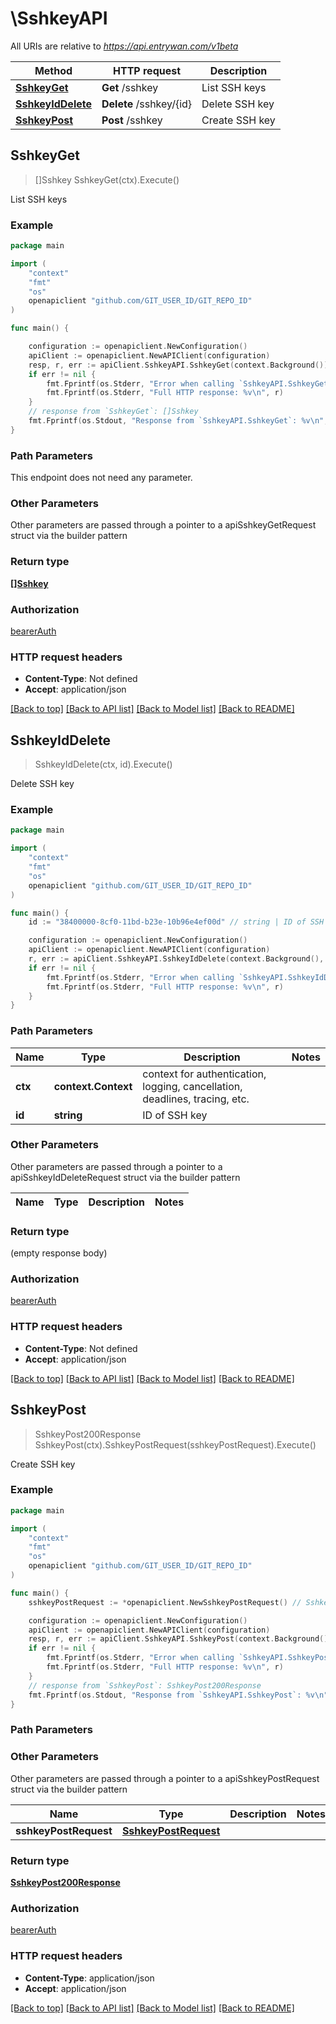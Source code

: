 # \SshkeyAPI

All URIs are relative to *https://api.entrywan.com/v1beta*

Method | HTTP request | Description
------------- | ------------- | -------------
[**SshkeyGet**](SshkeyAPI.md#SshkeyGet) | **Get** /sshkey | List SSH keys
[**SshkeyIdDelete**](SshkeyAPI.md#SshkeyIdDelete) | **Delete** /sshkey/{id} | Delete SSH key
[**SshkeyPost**](SshkeyAPI.md#SshkeyPost) | **Post** /sshkey | Create SSH key



## SshkeyGet

> []Sshkey SshkeyGet(ctx).Execute()

List SSH keys



### Example

```go
package main

import (
	"context"
	"fmt"
	"os"
	openapiclient "github.com/GIT_USER_ID/GIT_REPO_ID"
)

func main() {

	configuration := openapiclient.NewConfiguration()
	apiClient := openapiclient.NewAPIClient(configuration)
	resp, r, err := apiClient.SshkeyAPI.SshkeyGet(context.Background()).Execute()
	if err != nil {
		fmt.Fprintf(os.Stderr, "Error when calling `SshkeyAPI.SshkeyGet``: %v\n", err)
		fmt.Fprintf(os.Stderr, "Full HTTP response: %v\n", r)
	}
	// response from `SshkeyGet`: []Sshkey
	fmt.Fprintf(os.Stdout, "Response from `SshkeyAPI.SshkeyGet`: %v\n", resp)
}
```

### Path Parameters

This endpoint does not need any parameter.

### Other Parameters

Other parameters are passed through a pointer to a apiSshkeyGetRequest struct via the builder pattern


### Return type

[**[]Sshkey**](Sshkey.md)

### Authorization

[bearerAuth](../README.md#bearerAuth)

### HTTP request headers

- **Content-Type**: Not defined
- **Accept**: application/json

[[Back to top]](#) [[Back to API list]](../README.md#documentation-for-api-endpoints)
[[Back to Model list]](../README.md#documentation-for-models)
[[Back to README]](../README.md)


## SshkeyIdDelete

> SshkeyIdDelete(ctx, id).Execute()

Delete SSH key

### Example

```go
package main

import (
	"context"
	"fmt"
	"os"
	openapiclient "github.com/GIT_USER_ID/GIT_REPO_ID"
)

func main() {
	id := "38400000-8cf0-11bd-b23e-10b96e4ef00d" // string | ID of SSH key

	configuration := openapiclient.NewConfiguration()
	apiClient := openapiclient.NewAPIClient(configuration)
	r, err := apiClient.SshkeyAPI.SshkeyIdDelete(context.Background(), id).Execute()
	if err != nil {
		fmt.Fprintf(os.Stderr, "Error when calling `SshkeyAPI.SshkeyIdDelete``: %v\n", err)
		fmt.Fprintf(os.Stderr, "Full HTTP response: %v\n", r)
	}
}
```

### Path Parameters


Name | Type | Description  | Notes
------------- | ------------- | ------------- | -------------
**ctx** | **context.Context** | context for authentication, logging, cancellation, deadlines, tracing, etc.
**id** | **string** | ID of SSH key | 

### Other Parameters

Other parameters are passed through a pointer to a apiSshkeyIdDeleteRequest struct via the builder pattern


Name | Type | Description  | Notes
------------- | ------------- | ------------- | -------------


### Return type

 (empty response body)

### Authorization

[bearerAuth](../README.md#bearerAuth)

### HTTP request headers

- **Content-Type**: Not defined
- **Accept**: application/json

[[Back to top]](#) [[Back to API list]](../README.md#documentation-for-api-endpoints)
[[Back to Model list]](../README.md#documentation-for-models)
[[Back to README]](../README.md)


## SshkeyPost

> SshkeyPost200Response SshkeyPost(ctx).SshkeyPostRequest(sshkeyPostRequest).Execute()

Create SSH key

### Example

```go
package main

import (
	"context"
	"fmt"
	"os"
	openapiclient "github.com/GIT_USER_ID/GIT_REPO_ID"
)

func main() {
	sshkeyPostRequest := *openapiclient.NewSshkeyPostRequest() // SshkeyPostRequest | 

	configuration := openapiclient.NewConfiguration()
	apiClient := openapiclient.NewAPIClient(configuration)
	resp, r, err := apiClient.SshkeyAPI.SshkeyPost(context.Background()).SshkeyPostRequest(sshkeyPostRequest).Execute()
	if err != nil {
		fmt.Fprintf(os.Stderr, "Error when calling `SshkeyAPI.SshkeyPost``: %v\n", err)
		fmt.Fprintf(os.Stderr, "Full HTTP response: %v\n", r)
	}
	// response from `SshkeyPost`: SshkeyPost200Response
	fmt.Fprintf(os.Stdout, "Response from `SshkeyAPI.SshkeyPost`: %v\n", resp)
}
```

### Path Parameters



### Other Parameters

Other parameters are passed through a pointer to a apiSshkeyPostRequest struct via the builder pattern


Name | Type | Description  | Notes
------------- | ------------- | ------------- | -------------
 **sshkeyPostRequest** | [**SshkeyPostRequest**](SshkeyPostRequest.md) |  | 

### Return type

[**SshkeyPost200Response**](SshkeyPost200Response.md)

### Authorization

[bearerAuth](../README.md#bearerAuth)

### HTTP request headers

- **Content-Type**: application/json
- **Accept**: application/json

[[Back to top]](#) [[Back to API list]](../README.md#documentation-for-api-endpoints)
[[Back to Model list]](../README.md#documentation-for-models)
[[Back to README]](../README.md)

